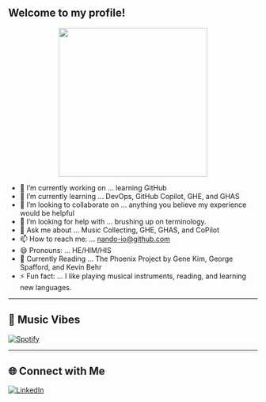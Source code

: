 ## Welcome to my profile! 

<p align="center">
  <img src="https://media2.giphy.com/media/v1.Y2lkPTc5MGI3NjExaG50eHNpdXhlNnNrbHRnYWVubjNoZzBpYjNid3hiYmJzejdmemxqeiZlcD12MV9pbnRlcm5hbF9naWZfYnlfaWQmY3Q9Zw/du3J3cXyzhj75IOgvA/giphy.gif" width="300"/>
</p>


- 🔭 I’m currently working on ... learning GitHub
- 🌱 I’m currently learning ... DevOps, GitHub Copilot, GHE, and GHAS
- 👯 I’m looking to collaborate on ... anything you believe my experience would be helpful
- 🤔 I’m looking for help with ... brushing up on terminology. 
- 💬 Ask me about ... Music Collecting, GHE, GHAS, and CoPilot
- 📫 How to reach me: ... nando-io@github.com
- 😄 Pronouns: ... HE/HIM/HIS
- 📖 Currently Reading ... The Phoenix Project by Gene Kim, George Spafford, and Kevin Behr 
- ⚡ Fun fact: ... I like playing musical instruments, reading, and learning new languages. 


---

## 🎵 Music Vibes
[![Spotify](https://novatorem-username.vercel.app/api/spotify)](https://open.spotify.com/user/31hvydl2mhczhnoaqmi6ahc43d6e)

---

## 🌐 Connect with Me  
[![LinkedIn](https://img.shields.io/badge/-LinkedIn-0A66C2?style=flat&logo=linkedin&logoColor=white)](https://www.linkedin.com/in/fernandocuevasuw/)
